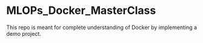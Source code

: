 # MLOPs_Docker_MasterClass
This repo is meant for complete understanding of Docker by implementing a demo project.
